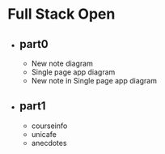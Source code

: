 # Full Stack Open
  - ## part0  
    - New note diagram  
    - Single page app diagram  
    - New note in Single page app diagram
  - ## part1
    - courseinfo  
    - unicafe  
    - anecdotes  

